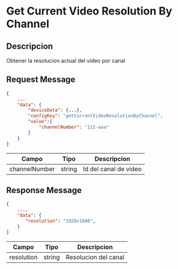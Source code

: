 # Get Current Video Resolution By Channel

## Descripcion

Obtener la resolucion actual del video por canal

## Request Message

```json
{
    ...
    "data": {
        "deviceData": {...},
        "configKey": "getCurrentVideoResolutionByChannel",
        "value":{
            "channelNumber": "111-aaa"
        }
    }
}
```

| Campo         | Tipo   | Descripcion           |
| ------------- | ------ | --------------------- |
| channelNumber | string | Id del canal de video |

## Response Message

```json
{
    ...,
    "data": {
       "resolution": "1920x1080",
    }
}
```

| Campo      | Tipo   | Descripcion          |
| ---------- | ------ | -------------------- |
| resolution | string | Resolucion del canal |

